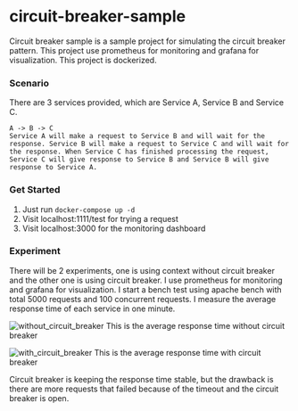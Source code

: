 # circuit-breaker-sample
Circuit breaker sample is a sample project for simulating the circuit breaker pattern. This project use prometheus for monitoring and grafana for visualization. This project is dockerized.

### Scenario
There are 3 services provided, which are Service A, Service B and Service C.
```
A -> B -> C
Service A will make a request to Service B and will wait for the response. Service B will make a request to Service C and will wait for the response. When Service C has finished processing the request, Service C will give response to Service B and Service B will give response to Service A.
```

### Get Started
1. Just run `docker-compose up -d`
2. Visit localhost:1111/test for trying a request
3. Visit localhost:3000 for the monitoring dashboard

### Experiment
There will be 2 experiments, one is using context without circuit breaker and the other one is using circuit breaker. I use prometheus for monitoring and grafana for visualization. I start a bench test using apache bench with total 5000 requests and 100 concurrent requests. I measure the average response time of each service in one minute.

![without_circuit_breaker](https://user-images.githubusercontent.com/3291928/29350057-1657c6b0-8287-11e7-942e-39d422db6068.png)
This is the average response time without circuit breaker

![with_circuit_breaker](https://user-images.githubusercontent.com/3291928/29352829-690202d0-8292-11e7-9f33-a306c938356f.png)
This is the average response time with circuit breaker

Circuit breaker is keeping the response time stable, but the drawback is there are more requests that failed because of the timeout and the circuit breaker is open.
